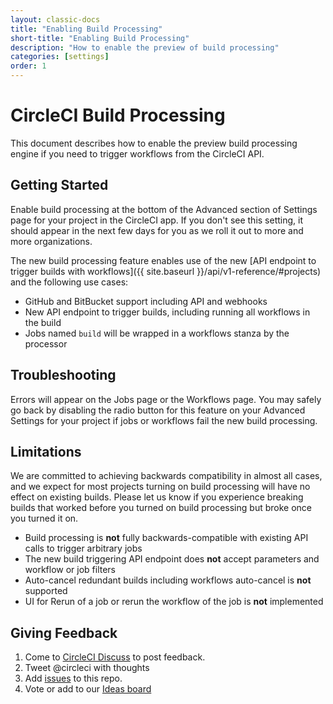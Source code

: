 ```yaml
---
layout: classic-docs
title: "Enabling Build Processing"
short-title: "Enabling Build Processing"
description: "How to enable the preview of build processing"
categories: [settings]
order: 1
---
```


# CircleCI Build Processing

This document describes how to enable the preview build processing engine if you need to trigger workflows from the CircleCI API.

## Getting Started
Enable build processing at the bottom of the Advanced section of Settings page for your project in the CircleCI app. If you don't see this setting, it should appear in the next few days for you as we roll it out to more and more organizations.

The new build processing feature enables use of the new [API endpoint to trigger builds with workflows]({{ site.baseurl }}/api/v1-reference/#projects) and the following use cases:

- GitHub and BitBucket support including API and webhooks
- New API endpoint to trigger builds, including running all workflows in the build
- Jobs named `build` will be wrapped in a workflows stanza by the processor

## Troubleshooting

Errors will appear on the Jobs page or the Workflows page. You may safely go back by disabling the radio button for this feature on your Advanced Settings for your project if jobs or workflows fail the new build processing.

## Limitations
We are committed to achieving backwards compatibility in almost all cases, and we expect for most projects turning on build processing will have no effect on existing builds. Please let us know if you experience breaking builds that worked before you turned on build processing but broke once you turned it on. 

- Build processing is **not** fully backwards-compatible with existing API calls to trigger arbitrary jobs
- The new build triggering API endpoint does **not** accept parameters and workflow or job filters
- Auto-cancel redundant builds including workflows auto-cancel is **not** supported
- UI for Rerun of a job or rerun the workflow of the job is **not** implemented

## Giving Feedback
1. Come to [CircleCI Discuss](https://discuss.circleci.com/t/2-1-config-and-build-processing/24102) to post feedback.
2. Tweet @circleci with thoughts
3. Add [issues](https://github.com/CircleCI-Public/config-preview-sdk/issues) to this repo.
4. Vote or add to our [Ideas board](https://circleci.com/ideas/)
